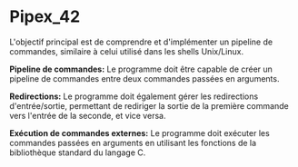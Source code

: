 # Pipex_42

L'objectif principal est de comprendre et d'implémenter un pipeline de commandes, similaire à celui utilisé dans les shells Unix/Linux.



**Pipeline de commandes:** Le programme doit être capable de créer un pipeline de commandes entre deux commandes passées en arguments.

**Redirections:** Le programme doit également gérer les redirections d'entrée/sortie, permettant de rediriger la sortie de la première commande vers l'entrée de la seconde, et vice versa.

**Exécution de commandes externes:** Le programme doit exécuter les commandes passées en arguments en utilisant les fonctions de la bibliothèque standard du langage C.


